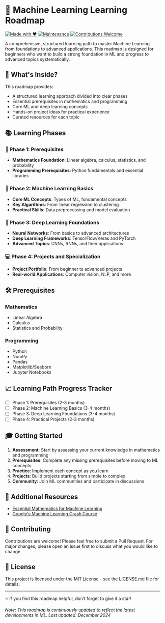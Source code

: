 # 🚀 Machine Learning Learning Roadmap

[![Made with ❤️](https://img.shields.io/badge/Made%20with-❤️-red.svg)](https://github.com/yourusername/ML-Learning-Roadmap)
[![Maintenance](https://img.shields.io/badge/Maintained%3F-yes-green.svg)](https://github.com/yourusername/ML-Learning-Roadmap/graphs/commit-activity)
[![Contributions Welcome](https://img.shields.io/badge/contributions-welcome-brightgreen.svg?style=flat)](https://github.com/yourusername/ML-Learning-Roadmap/issues)

A comprehensive, structured learning path to master Machine Learning from foundations to advanced applications. This roadmap is designed for beginners who want to build a strong foundation in ML and progress to advanced topics systematically.

## 🎯 What's Inside?

This roadmap provides:
- A structured learning approach divided into clear phases
- Essential prerequisites in mathematics and programming
- Core ML and deep learning concepts
- Hands-on project ideas for practical experience
- Curated resources for each topic

## 📚 Learning Phases

### 🔮 Phase 1: Prerequisites
- **Mathematics Foundation**: Linear algebra, calculus, statistics, and probability
- **Programming Prerequisites**: Python fundamentals and essential libraries

### 🤖 Phase 2: Machine Learning Basics
- **Core ML Concepts**: Types of ML, fundamental concepts
- **Key Algorithms**: From linear regression to clustering
- **Practical Skills**: Data preprocessing and model evaluation

### 🧠 Phase 3: Deep Learning Foundations
- **Neural Networks**: From basics to advanced architectures
- **Deep Learning Frameworks**: TensorFlow/Keras and PyTorch
- **Advanced Topics**: CNNs, RNNs, and their applications

### 💻 Phase 4: Projects and Specialization
- **Project Portfolio**: From beginner to advanced projects
- **Real-world Applications**: Computer vision, NLP, and more

## 🛠️ Prerequisites

### Mathematics
- Linear Algebra
- Calculus
- Statistics and Probability

### Programming
- Python
- NumPy
- Pandas
- Matplotlib/Seaborn
- Jupyter Notebooks

## 📈 Learning Path Progress Tracker

- [ ] Phase 1: Prerequisites (2-3 months)
- [ ] Phase 2: Machine Learning Basics (3-4 months)
- [ ] Phase 3: Deep Learning Foundations (3-4 months)
- [ ] Phase 4: Practical Projects (2-3 months)

## 🎓 Getting Started

1. **Assessment**: Start by assessing your current knowledge in mathematics and programming
2. **Prerequisites**: Complete any missing prerequisites before moving to ML concepts
3. **Practice**: Implement each concept as you learn
4. **Projects**: Build projects starting from simple to complex
5. **Community**: Join ML communities and participate in discussions

## 🔗 Additional Resources

- [Essential Mathematics for Machine Learning](https://www.youtube.com/playlist?list=PLLy_2iUCG87D1CXFxE-SxCFZUiJzQ3IvE)
- [Google's Machine Learning Crash Course](https://developers.google.com/machine-learning/crash-course/linear-regression)

## 🤝 Contributing

Contributions are welcome! Please feel free to submit a Pull Request. For major changes, please open an issue first to discuss what you would like to change.

## 📝 License

This project is licensed under the MIT License - see the [LICENSE.md](LICENSE.md) file for details.

---

⭐️ If you find this roadmap helpful, don't forget to give it a star!

*Note: This roadmap is continuously updated to reflect the latest developments in ML. Last updated: December 2024*
